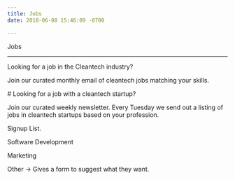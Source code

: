 ```yaml
---
title: Jobs
date: 2018-06-08 15:46:09 -0700

---
```

Jobs

----

Looking for a job in the Cleantech industry?

Join our curated monthly email of cleantech jobs matching your skills.

\# Looking for a job with a cleantech startup?

Join our curated weekly newsletter. Every Tuesday we send out a listing of jobs in cleantech startups based on your profession.

Signup List.

Software Development

Marketing

Other -> Gives a form to suggest what they want.